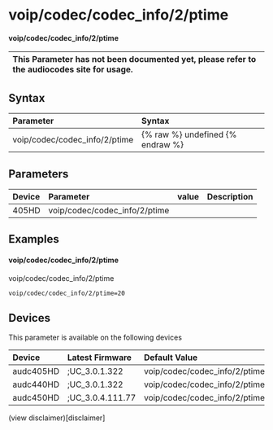 ﻿---
description: voip/codec/codec_info/2/ptime
search: false
---

# voip/codec/codec_info/2/ptime

#### voip/codec/codec_info/2/ptime


| This Parameter has not been documented yet, please refer to the audiocodes site for usage.  |
| :--- |

## Syntax
| Parameter | Syntax |
| :--- | :--- |
|voip/codec/codec_info/2/ptime | {% raw %} undefined {% endraw %} |

## Parameters
|Device|Parameter|value|Description|
|:---|:---|:---|:---|
| 405HD | voip/codec/codec_info/2/ptime |  |  |

## Examples
#### voip/codec/codec_info/2/ptime

voip/codec/codec_info/2/ptime

```
voip/codec/codec_info/2/ptime=20
```

## Devices
This parameter is available on the following devices

| Device | Latest Firmware | Default Value |
|:---|:---|:---|
| audc405HD | ;UC_3.0.1.322 | voip/codec/codec_info/2/ptime=20 
| audc440HD | ;UC_3.0.1.322 | voip/codec/codec_info/2/ptime=20 
| audc450HD | ;UC_3.0.4.111.77 | voip/codec/codec_info/2/ptime=20 

(view disclaimer)[disclaimer]
